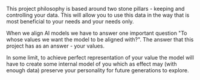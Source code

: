 This project philosophy is based around two stone pillars - keeping and controlling your data. This will allow you to use this data in the way that is most beneficial to your needs and your needs only.

When we align AI models we have to answer one important question "To whose values we want the model to be aligned with?". The answer that this project has as an answer - your values.

In some limit, to achieve perfect representation of your value the model will have to create some internal model of you which as effect may (with enough data) preserve your personality for future generations to explore.
